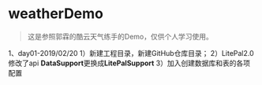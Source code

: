 # weatherDemo
> 这是参照郭霖的酷云天气练手的Demo，仅供个人学习使用。

1、day01-2019/02/20
1）新建工程目录，新建GitHub仓库目录；
2）LitePal2.0 修改了api **DataSupport**更换成**LitePalSupport**
3）加入创建数据库和表的各项配置